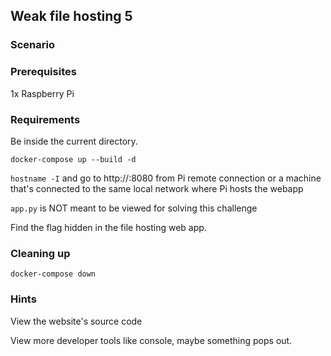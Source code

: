 ## Weak file hosting 5

### Scenario



### Prerequisites

1x Raspberry Pi

### Requirements 

Be inside the current directory.

`docker-compose up --build -d`

`hostname -I` and go to http://<ip-address>:8080 from Pi remote connection
or a machine that's connected to the same local network where Pi hosts the webapp

`app.py` is NOT meant to be viewed for solving this challenge

Find the flag hidden in the file hosting web app.


### Cleaning up

`docker-compose down`


### **Hints**

View the website's source code

View more developer tools like console, maybe something pops out.

